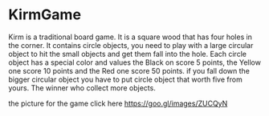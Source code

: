 # KirmGame
Kirm is a traditional board game.
 It is a square wood that has four holes in the corner. 
 It contains circle objects, you need to play with a large circular object 
 to hit the small objects and get them fall into the hole. 
 Each circle object has a special color and values the Black on score 5 points, 
 the Yellow one score 10 points and the Red one score 50 points.
 if you fall down the bigger circular object you have to put circle object that worth five from yours.
 The winner who collect more objects.

 the picture for the game click here https://goo.gl/images/ZUCQyN

